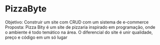 # PizzaByte

Objetivo: Construir um site com CRUD com um sistema de e-commerce
Proposta: Pizza Bity é um site de pizzaria inspirado em programação, onde o ambiente é todo temático na área. O diferencial do site é unir qualidade, preço e código em 
um só lugar
